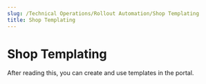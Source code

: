 ```yaml
---
slug: /Technical Operations/Rollout Automation/Shop Templating
title: Shop Templating
---
```

# Shop Templating

After reading this, you can create and use templates in the portal.
